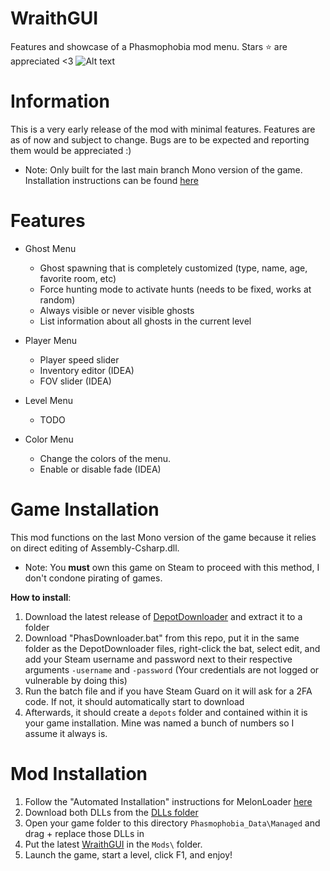 # WraithGUI
Features and showcase of a Phasmophobia mod menu. Stars ⭐ are appreciated <3
![Alt text](https://media.discordapp.net/attachments/630277945507708928/814988839184891904/game.png?width=1039&height=584 "")

# Information
This is a very early release of the mod with minimal features. Features are as of now and subject to change. Bugs are to be expected and reporting them would be appreciated :)
- Note: Only built for the last main branch Mono version of the game. Installation instructions can be found [here](#game-installation)

# Features
- Ghost Menu
  - Ghost spawning that is completely customized (type, name, age, favorite room, etc)
  - Force hunting mode to activate hunts (needs to be fixed, works at random)
  - Always visible or never visible ghosts
  - List information about all ghosts in the current level

- Player Menu
  - Player speed slider
  - Inventory editor (IDEA)
  - FOV slider (IDEA)

- Level Menu
  - TODO

- Color Menu
  - Change the colors of the menu.
  - Enable or disable fade (IDEA)

# Game Installation
This mod functions on the last Mono version of the game because it relies on direct editing of Assembly-Csharp.dll.  

- Note: You **must** own this game on Steam to proceed with this method, I don't condone pirating of games.  

**How to install**:  
1. Download the latest release of [DepotDownloader](https://github.com/SteamRE/DepotDownloader/releases) and extract it to a folder  
2. Download "PhasDownloader.bat" from this repo, put it in the same folder as the DepotDownloader files, right-click the bat, select edit, and add your Steam username and password next to their respective arguments ``-username`` and ``-password`` (Your credentials are not logged or vulnerable by doing this)  
3. Run the batch file and if you have Steam Guard on it will ask for a 2FA code. If not, it should automatically start to download  
4. Afterwards, it should create a ``depots`` folder and contained within it is your game installation. Mine was named a bunch of numbers so I assume it always is.

# Mod Installation
1. Follow the "Automated Installation" instructions for MelonLoader [here](https://melonwiki.xyz/#/?id=requirements)  
2. Download both DLLs from the [DLLs folder](https://github.com/karmakittenx/WraithGUI/tree/main/DLLS)  
3. Open your game folder to this directory ``Phasmophobia_Data\Managed`` and drag + replace those DLLs in  
4. Put the latest [WraithGUI](https://github.com/karmakittenx/WraithGUI/releases) in the ``Mods\`` folder.
5. Launch the game, start a level, click F1, and enjoy!
